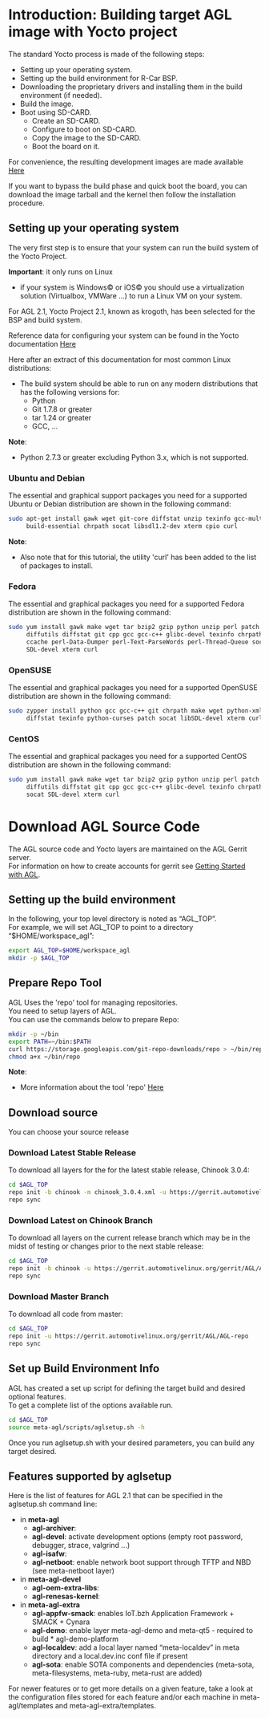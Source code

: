 # Introduction: Building target AGL image with Yocto project

The standard Yocto process is made of the following steps:

* Setting up your operating system.
* Setting up the build environment for R-Car BSP.
* Downloading the proprietary drivers and installing them in the build environment (if needed).
* Build the image.
* Boot using SD-CARD.
  * Create an SD-CARD.
  * Configure to boot on SD-CARD.
  * Copy the image to the SD-CARD.
  * Boot the board on it.

For convenience, the resulting development images are made available [Here][AGL snapshots master latest]

If you want to bypass the build phase and quick boot the board, you can download the image tarball and the kernel then follow the installation procedure.

## Setting up your operating system

The very first step is to ensure that your system can run the build system of the Yocto Project.

**Important**: it only runs on Linux

* if your system is Windows© or iOS© you should use a virtualization solution  (Virtualbox, VMWare ...) to run a Linux VM on your system.

For AGL 2.1, Yocto Project 2.1, known as krogoth, has been selected for the BSP and build system.  

Reference data for configuring your system can be found in the Yocto documentation [Here][yocto ref Manual]

Here after an extract of this documentation for most common Linux distributions:

* The build system should be able to run on any modern distributions that has the following versions for:
  * Python
  * Git 1.7.8 or greater
  * tar 1.24 or greater
  * GCC, …

**Note**:

* Python 2.7.3 or greater excluding Python 3.x, which is not supported.

### Ubuntu and Debian

The essential and graphical support packages you need for a supported Ubuntu or Debian distribution are shown in the following command:

```bash
sudo apt-get install gawk wget git-core diffstat unzip texinfo gcc-multilib \
     build-essential chrpath socat libsdl1.2-dev xterm cpio curl
```

**Note**:

* Also note that for this tutorial, the utility 'curl' has been added to the list of packages to install.

### Fedora

The essential and graphical packages you need for a supported Fedora distribution are shown in the following command:

```bash
sudo yum install gawk make wget tar bzip2 gzip python unzip perl patch \
     diffutils diffstat git cpp gcc gcc-c++ glibc-devel texinfo chrpath \
     ccache perl-Data-Dumper perl-Text-ParseWords perl-Thread-Queue socat \
     SDL-devel xterm curl
```

### OpenSUSE

The essential and graphical packages you need for a supported OpenSUSE distribution are shown in the following command:

```bash
sudo zypper install python gcc gcc-c++ git chrpath make wget python-xml \
     diffstat texinfo python-curses patch socat libSDL-devel xterm curl
```

### CentOS

The essential and graphical packages you need for a supported CentOS distribution are shown in the following command:

```bash
sudo yum install gawk make wget tar bzip2 gzip python unzip perl patch \
     diffutils diffstat git cpp gcc gcc-c++ glibc-devel texinfo chrpath \
     socat SDL-devel xterm curl
```

# Download AGL Source Code

The AGL source code and Yocto layers are maintained on the AGL Gerrit server.  
For information on how to create accounts for gerrit see [Getting Started with AGL][Getting Started with AGL].

## Setting up the build environment

In the following, your top level directory is noted as “AGL_TOP”.  
For example, we will set AGL_TOP to point to a directory “$HOME/workspace_agl”:

```bash
export AGL_TOP=$HOME/workspace_agl
mkdir -p $AGL_TOP
```

## Prepare Repo Tool

AGL Uses the 'repo' tool for managing repositories.  
You need to setup layers of AGL.  
You can use the commands below to prepare Repo:

```bash
mkdir -p ~/bin
export PATH=~/bin:$PATH
curl https://storage.googleapis.com/git-repo-downloads/repo > ~/bin/repo
chmod a+x ~/bin/repo
```

**Note**:

* More information about the tool 'repo' [Here][repo info]

## Download source

You can choose your source release

### Download Latest Stable Release

To download all layers for the for the latest stable release, Chinook 3.0.4:

```bash
cd $AGL_TOP
repo init -b chinook -m chinook_3.0.4.xml -u https://gerrit.automotivelinux.org/gerrit/AGL/AGL-repo
repo sync
```

### Download Latest on Chinook Branch

To download all layers on the current release branch which may be in the midst of testing or changes prior to the next stable release:

```bash
cd $AGL_TOP
repo init -b chinook -u https://gerrit.automotivelinux.org/gerrit/AGL/AGL-repo
repo sync
```

### Download Master Branch

To download all code from master:

```bash
cd $AGL_TOP
repo init -u https://gerrit.automotivelinux.org/gerrit/AGL/AGL-repo
repo sync
```

## Set up Build Environment Info

AGL has created a set up script for defining the target build and desired optional features.  
To get a complete list of the options available run.

```bash
cd $AGL_TOP
source meta-agl/scripts/aglsetup.sh -h
```

Once you run aglsetup.sh with your desired parameters, you can build any target desired.

## Features supported by aglsetup

Here is the list of features for AGL 2.1 that can be specified in the aglsetup.sh command line:

* in **meta-agl**
  * **agl-archiver**:
  * **agl-devel**: activate development options (empty root password, debugger, strace, valgrind …)
  * **agl-isafw**:
  * **agl-netboot**: enable network boot support through TFTP and NBD (see meta-netboot layer)
* in **meta-agl-devel**
  * **agl-oem-extra-libs**:
  * **agl-renesas-kernel**:
* in **meta-agl-extra**
  * **agl-appfw-smack**: enables IoT.bzh Application Framework + SMACK + Cynara
  * **agl-demo**: enable layer meta-agl-demo and meta-qt5 - required to build     * agl-demo-platform
  * **agl-localdev**: add a local layer named “meta-localdev” in meta directory and a local.dev.inc conf file if present
  * **agl-sota**: enable SOTA components and dependencies (meta-sota, meta-filesystems, meta-ruby, meta-rust are added)

For newer features or to get more details on a given feature, take a look at the configuration files stored for each feature and/or each machine in meta-agl/templates and meta-agl-extra/templates.

[AGL snapshots master latest]: https://download.automotivelinux.org/AGL/snapshots/master/latest/
[yocto ref Manual]: http://www.yoctoproject.org/docs/2.0/ref-manual/ref-manual.html#detailed-supported-distros
[Getting Started with AGL]: https://wiki.automotivelinux.org/start/getting-started
[repo info]: https://source.android.com/source/using-repo.html
